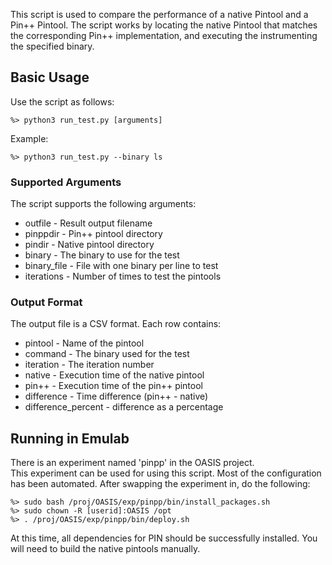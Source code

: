 This script is used to compare the performance of a native Pintool
and a Pin++ Pintool. The script works by locating the native Pintool
that matches the corresponding Pin++ implementation, and executing
the instrumenting the specified binary.

Basic Usage
------------

Use the script as follows:

    %> python3 run_test.py [arguments]
    
Example:    

    %> python3 run_test.py --binary ls

### Supported Arguments

The script supports the following arguments:

* outfile - Result output filename
* pinppdir - Pin++ pintool directory
* pindir - Native pintool directory
* binary - The binary to use for the test
* binary\_file - File with one binary per line to test
* iterations - Number of times to test the pintools

### Output Format

The output file is a CSV format.  Each row contains:

* pintool - Name of the pintool
* command - The binary used for the test
* iteration - The iteration number
* native - Execution time of the native pintool
* pin++ - Execution time of the pin++ pintool
* difference - Time difference (pin++ - native)
* difference\_percent - difference as a percentage

Running in Emulab
------------------

There is an experiment named 'pinpp' in the OASIS project.  
This experiment can be used for using this script. Most 
of the configuration has been automated.  After swapping 
the experiment in, do the following:

    %> sudo bash /proj/OASIS/exp/pinpp/bin/install_packages.sh
    %> sudo chown -R [userid]:OASIS /opt
    %> . /proj/OASIS/exp/pinpp/bin/deploy.sh

At this time, all dependencies for PIN should be successfully 
installed.  You will need to build the native pintools manually.
